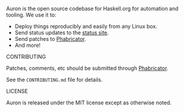 Auron is the open source codebase for Haskell.org for automation and
tooling. We use it to:

 - Deploy things reproducibly and easily from any Linux box.
 - Send status updates to the [status site](http://status.haskell.org).
 - Send patches to [Phabricator](https://phabricator.haskell.org).
 - And more!

CONTRIBUTING

Patches, comments, etc should be submitted through
[Phabricator](https://phabricator.haskell.org).

See the `CONTRIBUTING.md` file for details.

LICENSE

Auron is released under the MIT license except as otherwise noted.
